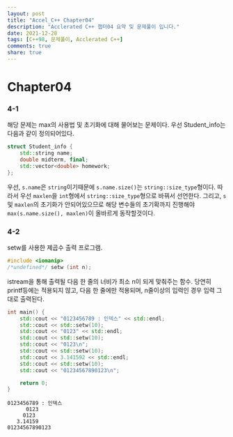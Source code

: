 ```yaml
---
layout: post
title: "Accel_C++ Chapter04"
description: "Acclerated C++ 챕터04 요약 및 문제풀이 입니다."
date: 2021-12-28
tags: [C++98, 문제풀이, Acclerated C++]
comments: true
share: true
---
```

# Chapter04
### 4-1
해당 문제는 max의 사용법 및 초기화에 대해 물어보는 문제이다. 우선 Student_info는 다음과 같이 정의되어있다.
```cpp
struct Student_info {
	std::string name;
	double midterm, final;
	std::vector<double> homework;
};
```
우선, `s.name`은 `string`이기때문에 `s.name.size()`는 `string::size_type`형이다. 따라서 우선 `maxlen`을 `int`형에서 `string::size_type`형으로 바꿔서 선언한다.
그리고, `s` 및 `maxlen`의 초기화가 안되어있으므로 해당 변수들의 초기확까지 진행해야 `max(s.name.size(), maxlen)`이 올바르게 동작할것이다.
### 4-2
setw를 사용한 제곱수 출력 프로그램.
```cpp
#include <iomanip>
/*undefined*/ setw (int n);
```
istream을 통해 출력될 다음 한 줄의 너비가 최소 n이 되게 맞춰주는 함수. 당연히 printf등에는 적용되지 않고, 다음 한 줄에만 적용되며, n줄이상의 입력인 경우 입력 그대로 출력된다.
```cpp
int main() {
	std::cout << "0123456789 : 인덱스" << std::endl;
	std::cout << std::setw(10);
	std::cout << "0123" << std::endl;
	std::cout << std::setw(10);
	std::cout << "0123\n";
	std::cout << std::setw(10);
	std::cout << 3.141592 << std::endl;
	std::cout << std::setw(10);
	std::cout << "01234567890123\n";

	return 0;
}
```
```
0123456789 : 인덱스
      0123
     0123
   3.14159
01234567890123
```